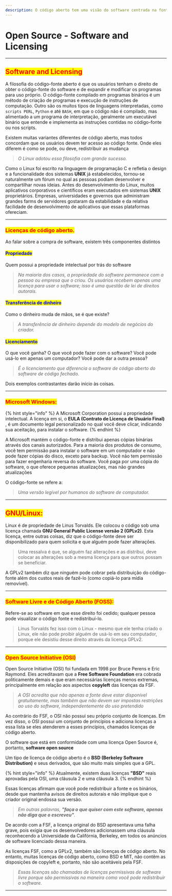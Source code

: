 ```yaml
---
description: O código aberto tem uma visão do software centrada na fonte.
---
```


# Open Source - Software and Licensing

***

## <mark style="color:red;">Software and Licensing</mark>

A filosofia do código-fonte aberto é que os usuários tenham o direito de obter o código-fonte do software e de expandir e modificar os programas para uso próprio. O código-fonte compilado em programas binários é um método de criação de programas e execução de instruções de computação. Outro são os muitos tipos de linguagens interpretadas, como `scripts PERL`, `Python` e até `BASH`, em que o código não é compilado, mas alimentado a um programa de interpretação, geralmente um executável binário que entende e implementa as instruções contidas no código-fonte ou nos scripts.&#x20;

Existem muitas variantes diferentes de código aberto, mas todos concordam que os usuários devem ter acesso ao código fonte. Onde eles diferem é como se pode, ou deve, redistribuir as mudança

> _O Linux adotou essa filosofia com grande sucesso._

Como o Linux foi escrito na linguagem de programação C e refletia o design e a funcionalidade dos sistemas **UNIX** já estabelecidos, tornou-se naturalmente um fórum no qual as pessoas podiam desenvolver e compartilhar novas ideias. Antes do desenvolvimento do Linux, muitos aplicativos corporativos e científicos eram executados em sistemas **UNIX** proprietários. Empresas, universidades e governos que administram grandes farms de servidores gostaram da estabilidade e da relativa facilidade de desenvolvimento de aplicativos que essas plataformas ofereciam.

***

### <mark style="color:red;">Licenças de código aberto.</mark>

Ao falar sobre a compra de software, existem três componentes distintos&#x20;

#### <mark style="color:blue;">**Propriedade**</mark>&#x20;

Quem possui a propriedade intelectual por trás do software&#x20;

> _Na maioria dos casos, a propriedade do software permanece com a pessoa ou empresa que o criou. Os usuários recebem apenas uma licença para usar o software; isso é uma questão de lei de direitos autorais._

#### <mark style="color:blue;">**Transferência de dinheiro**</mark>&#x20;

Como o dinheiro muda de mãos, se é que existe?&#x20;

> _A transferência de dinheiro depende do modelo de negócios do criador._

#### <mark style="color:blue;">**Licenciamento**</mark>&#x20;

O que você ganha? O que você pode fazer com o software? Você pode usá-lo em apenas um computador? Você pode dar a outra pessoa?

> _É o licenciamento que diferencia o software de código aberto do software de código fechado._

Dois exemplos contrastantes darão início às coisas.&#x20;

***

### <mark style="color:red;">**Microsoft Windows:**</mark>&#x20;

{% hint style="info" %}
A Microsoft Corporation possui a propriedade intelectual. A licença em si, o **EULA (Contrato de Licença de Usuário Final)** , é um documento legal personalizado no qual você deve clicar, indicando sua aceitação, para instalar o software.
{% endhint %}

A Microsoft mantém o código-fonte e distribui apenas cópias binárias através dos canais autorizados. Para a maioria dos produtos de consumo, você tem permissão para instalar o software em um computador e não pode fazer cópias do disco, exceto para backup. Você não tem permissão para fazer engenharia reversa do software. Você paga por uma cópia do software, o que oferece pequenas atualizações, mas não grandes atualizações&#x20;

O código-fonte se refere a:

> _Uma versão legível por humanos do software de computador._

***

## <mark style="color:red;">GNU/Linux:</mark>

Linux é de propriedade de Linus Torvalds. Ele colocou o código sob uma licença chamada **GNU General Public License versão 2 (GPLv2)**. Esta licença, entre outras coisas, diz que o código-fonte deve ser disponibilizado para quem solicita e que alguém pode fazer alterações.&#x20;

> Uma ressalva é que, se alguém faz alterações e as distribui, deve colocar as alterações sob a mesma licença para que outros possam se beneficiar.

A GPLv2 também diz que ninguém pode cobrar pela distribuição do código-fonte além dos custos reais de fazê-lo (como copiá-lo para mídia removível).&#x20;

***

### <mark style="color:red;">Software Livre e de Código Aberto (FOSS):</mark>&#x20;

Refere-se ao software em que esse direito foi cedido; qualquer pessoa pode visualizar o código fonte e redistribuí-lo.

> Linus Torvalds fez isso com o Linux - mesmo que ele tenha criado o Linux, ele não pode proibir alguém de usá-lo em seu computador, porque ele desistiu desse direito através da licença GPLv2.

***

### <mark style="color:red;">Open Source Initiative (OSI)</mark>

Open Source Initiative (OSI) foi fundada em 1998 por Bruce Perens e Eric Raymond. Eles acreditavam que a **Free Software Foundation** era cobrada politicamente demais e que eram necessárias licenças menos extremas, principalmente em relação aos aspectos **copyleft** das licenças da FSF.

> _A OSI acredita que não apenas a fonte deve estar disponível gratuitamente, mas também que não devem ser impostas restrições ao uso do software, independentemente do uso pretendido_

Ao contrário do FSF, o OSI não possui seu próprio conjunto de licenças. Em vez disso, o OSI possui um conjunto de princípios e adiciona licenças a essa lista se eles atenderem a esses princípios, chamados licenças de código aberto.&#x20;

O software que está em conformidade com uma licença Open Source é, portanto, **software open source**&#x20;

Um tipo de licença de código aberto é o **BSD (Berkeley Software Distribution)** e seus derivados, que são muito mais simples que a GPL.&#x20;

{% hint style="info" %}
Atualmente, existem duas licenças **"BSD"** reais aprovadas pela OSI, uma cláusula 2 e uma cláusula 3.
{% endhint %}

Essas licenças afirmam que você pode redistribuir a fonte e os binários, desde que mantenha avisos de direitos autorais e não implique que o criador original endossa sua versão.

> _Em outras palavras, **"faça o que quiser com este software, apenas não diga que o escreveu"**._

De acordo com a FSF, a licença original do BSD apresentava uma falha grave, pois exigia que os desenvolvedores adicionassem uma cláusula reconhecendo a Universidade da Califórnia, Berkeley, em todos os anúncios de software licenciado dessa maneira.&#x20;

As licenças FSF, como a GPLv2, também são licenças de código aberto. No entanto, muitas licenças de código aberto, como BSD e MIT, não contêm as disposições de copyleft e, portanto, não são aceitáveis pela FSF.&#x20;

> _Essas licenças são chamadas de licenças permissivas de software livre porque são permissivas na maneira como você pode redistribuir o software._

***
